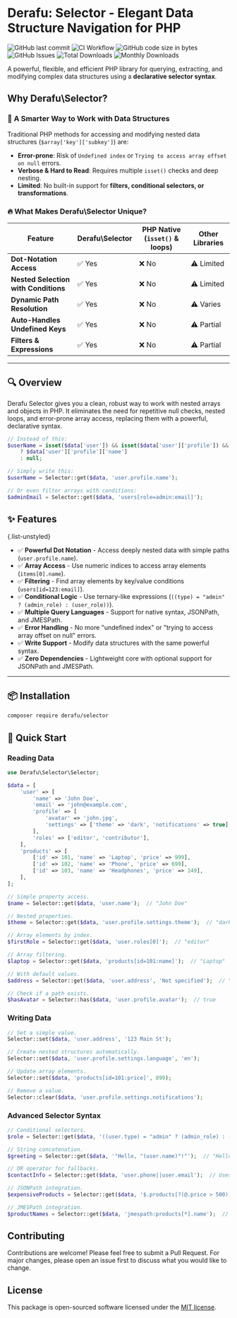 # Derafu: Selector - Elegant Data Structure Navigation for PHP

![GitHub last commit](https://img.shields.io/github/last-commit/derafu/selector/main)
![CI Workflow](https://github.com/derafu/selector/actions/workflows/ci.yml/badge.svg?branch=main&event=push)
![GitHub code size in bytes](https://img.shields.io/github/languages/code-size/derafu/selector)
![GitHub Issues](https://img.shields.io/github/issues-raw/derafu/selector)
![Total Downloads](https://poser.pugx.org/derafu/selector/downloads)
![Monthly Downloads](https://poser.pugx.org/derafu/selector/d/monthly)

A powerful, flexible, and efficient PHP library for querying, extracting, and modifying complex data structures using a **declarative selector syntax**.

## Why Derafu\Selector?

### 🚀 **A Smarter Way to Work with Data Structures**

Traditional PHP methods for accessing and modifying nested data structures (`$array['key']['subkey']`) are:

- **Error-prone**: Risk of `Undefined index` or `Trying to access array offset on null` errors.
- **Verbose & Hard to Read**: Requires multiple `isset()` checks and deep nesting.
- **Limited**: No built-in support for **filters, conditional selectors, or transformations**.

### 🔥 **What Makes Derafu\Selector Unique?**

| Feature                              | Derafu\Selector | PHP Native (`isset()` & loops)   | Other Libraries |
|--------------------------------------|-----------------|----------------------------------|-----------------|
| **Dot-Notation Access**              | ✅ Yes          | ❌ No                            | ⚠️ Limited       |
| **Nested Selection with Conditions** | ✅ Yes          | ❌ No                            | ⚠️ Limited       |
| **Dynamic Path Resolution**          | ✅ Yes          | ❌ No                            | ⚠️ Varies        |
| **Auto-Handles Undefined Keys**      | ✅ Yes          | ❌ No                            | ⚠️ Partial       |
| **Filters & Expressions**            | ✅ Yes          | ❌ No                            | ⚠️ Partial       |

---

## 🔍 Overview

Derafu Selector gives you a clean, robust way to work with nested arrays and objects in PHP. It eliminates the need for repetitive null checks, nested loops, and error-prone array access, replacing them with a powerful, declarative syntax.

```php
// Instead of this:
$userName = isset($data['user']) && isset($data['user']['profile']) && isset($data['user']['profile']['name'])
    ? $data['user']['profile']['name']
    : null;

// Simply write this:
$userName = Selector::get($data, 'user.profile.name');

// Or even filter arrays with conditions:
$adminEmail = Selector::get($data, 'users[role=admin:email]');
```

## ✨ Features

{.list-unstyled}
- ✅ **Powerful Dot Notation** - Access deeply nested data with simple paths (`user.profile.name`).
- ✅ **Array Access** - Use numeric indices to access array elements (`items[0].name`).
- ✅ **Filtering** - Find array elements by key/value conditions (`users[id=123:email]`).
- ✅ **Conditional Logic** - Use ternary-like expressions (`((type) = "admin" ? (admin_role) : (user_role))`).
- ✅ **Multiple Query Languages** - Support for native syntax, JSONPath, and JMESPath.
- ✅ **Error Handling** - No more "undefined index" or "trying to access array offset on null" errors.
- ✅ **Write Support** - Modify data structures with the same powerful syntax.
- ✅ **Zero Dependencies** - Lightweight core with optional support for JSONPath and JMESPath.

---

## 📦 Installation

```bash
composer require derafu/selector
```

## 🚀 Quick Start

### Reading Data

```php
use Derafu\Selector\Selector;

$data = [
    'user' => [
        'name' => 'John Doe',
        'email' => 'john@example.com',
        'profile' => [
            'avatar' => 'john.jpg',
            'settings' => ['theme' => 'dark', 'notifications' => true],
        ],
        'roles' => ['editor', 'contributor'],
    ],
    'products' => [
        ['id' => 101, 'name' => 'Laptop', 'price' => 999],
        ['id' => 102, 'name' => 'Phone', 'price' => 699],
        ['id' => 103, 'name' => 'Headphones', 'price' => 149],
    ],
];

// Simple property access.
$name = Selector::get($data, 'user.name');  // "John Doe"

// Nested properties.
$theme = Selector::get($data, 'user.profile.settings.theme');  // "dark"

// Array elements by index.
$firstRole = Selector::get($data, 'user.roles[0]');  // "editor"

// Array filtering.
$laptop = Selector::get($data, 'products[id=101:name]');  // "Laptop"

// With default values.
$address = Selector::get($data, 'user.address', 'Not specified');  // "Not specified"

// Check if a path exists.
$hasAvatar = Selector::has($data, 'user.profile.avatar');  // true
```

### Writing Data

```php
// Set a simple value.
Selector::set($data, 'user.address', '123 Main St');

// Create nested structures automatically.
Selector::set($data, 'user.profile.settings.language', 'en');

// Update array elements.
Selector::set($data, 'products[id=101:price]', 899);

// Remove a value.
Selector::clear($data, 'user.profile.settings.notifications');
```

### Advanced Selector Syntax

```php
// Conditional selectors.
$role = Selector::get($data, '((user.type) = "admin" ? (admin_role) : (user_role))');

// String concatenation.
$greeting = Selector::get($data, '"Hello, "(user.name)"!"');  // "Hello, John Doe!"

// OR operator for fallbacks.
$contactInfo = Selector::get($data, 'user.phone||user.email');  // Uses email if phone is null

// JSONPath integration.
$expensiveProducts = Selector::get($data, '$.products[?(@.price > 500)].name');  // ["Laptop", "Phone"]

// JMESPath integration.
$productNames = Selector::get($data, 'jmespath:products[*].name');  // ["Laptop", "Phone", "Headphones"]
```

## Contributing

Contributions are welcome! Please feel free to submit a Pull Request. For major changes, please open an issue first to discuss what you would like to change.

## License

This package is open-sourced software licensed under the [MIT license](https://opensource.org/licenses/MIT).
